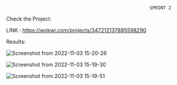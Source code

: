                                                           SPRINT 2

Check the Project:

LINK : https://wokwi.com/projects/347212137885598290

Results:

![Screenshot from 2022-11-03 15-20-26](https://user-images.githubusercontent.com/71424761/199692833-1d696d3e-62db-48cd-ae24-7f79c0f7812b.png)


![Screenshot from 2022-11-03 15-19-30](https://user-images.githubusercontent.com/71424761/199692875-f3117515-fe5b-4398-95fe-802a53f4e6e0.png)


![Screenshot from 2022-11-03 15-19-51](https://user-images.githubusercontent.com/71424761/199692930-e3e6cf10-0a59-4260-a11f-f2b4b78cbf73.png)
